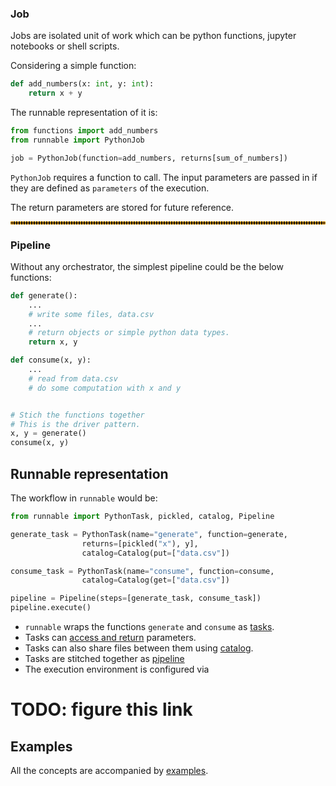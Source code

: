 ### Job

Jobs are isolated unit of work which can be python functions, jupyter notebooks or shell scripts.



Considering a simple function:

```python
def add_numbers(x: int, y: int):
    return x + y
```

The runnable representation of it is:

```python
from functions import add_numbers
from runnable import PythonJob

job = PythonJob(function=add_numbers, returns[sum_of_numbers])

```

```PythonJob``` requires a function to call. The input parameters are passed in
if they are defined as ```parameters``` of the execution.

The return parameters are stored for future reference.



<hr style="border:2px dotted orange">

### Pipeline

Without any orchestrator, the simplest pipeline could be the below functions:


```python linenums="1"
def generate():
    ...
    # write some files, data.csv
    ...
    # return objects or simple python data types.
    return x, y

def consume(x, y):
    ...
    # read from data.csv
    # do some computation with x and y


# Stich the functions together
# This is the driver pattern.
x, y = generate()
consume(x, y)
```

## Runnable representation

The workflow in ```runnable``` would be:

```python linenums="1"
from runnable import PythonTask, pickled, catalog, Pipeline

generate_task = PythonTask(name="generate", function=generate,
                returns=[pickled("x"), y],
                catalog=Catalog(put=["data.csv"])

consume_task = PythonTask(name="consume", function=consume,
                catalog=Catalog(get=["data.csv"])

pipeline = Pipeline(steps=[generate_task, consume_task])
pipeline.execute()

```




- ```runnable``` wraps the functions ```generate``` and ```consume``` as [tasks](task.md).
- Tasks can [access and return](parameters.md/#access_returns) parameters.
- Tasks can also share files between them using [catalog](catalog.md).
- Tasks are stitched together as [pipeline](pipeline.md)
- The execution environment is configured via
# TODO: figure this link

## Examples

All the concepts are accompanied by [examples](https://github.com/AstraZeneca/runnable/tree/main/examples).
